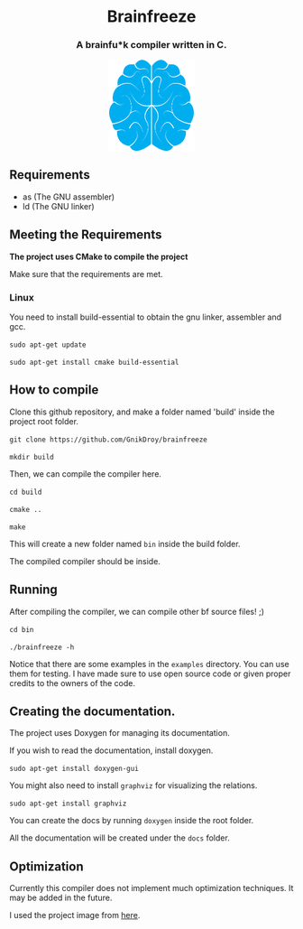 <p align="center">
<h1 align="center"> Brainfreeze </h1>

<h3 align="center">A brainfu*k compiler written in C.</h3>
</p>
<p align="center">
<img align="center" width="30%" src="https://raw.githubusercontent.com/GnikDroy/brainfreeze/master/images/brainfreeze.png">
</p>



## Requirements
- as (The GNU assembler)
- ld (The GNU linker)


## Meeting the Requirements


**The project uses CMake to compile the project**

Make sure that the requirements are met.

### Linux

You need to install build-essential to obtain the gnu linker, assembler and gcc.

`sudo apt-get update`

`sudo apt-get install cmake build-essential`


## How to compile

Clone this github repository, and make a folder named 'build' inside the project root folder.

`git clone https://github.com/GnikDroy/brainfreeze`

`mkdir build`

Then, we can compile the compiler here.

`cd build`

`cmake ..`

`make`

This will create a new folder named  `bin` inside the build folder.

The compiled compiler should be inside. 


## Running

After compiling the compiler, we can compile other bf source files! ;)

`cd bin`

`./brainfreeze -h`

Notice that there are some examples in the `examples` directory. You can use them for testing. I have made sure to use open source code or given proper credits to the owners of the code.


## Creating the documentation.

The project uses Doxygen for managing its documentation.

If you wish to read the documentation, install doxygen.

`sudo apt-get install doxygen-gui`

You might also need to install `graphviz` for visualizing the relations.

`sudo apt-get install graphviz`


You can create the docs by running `doxygen` inside the root folder.

All the documentation will be created under the `docs` folder.


## Optimization

Currently this compiler does not implement much optimization techniques. It may be added in the future.

I used the project image from <a href="https://pixabay.com/vectors/brain-icon-human-background-idea-1710293/">here</a>.
